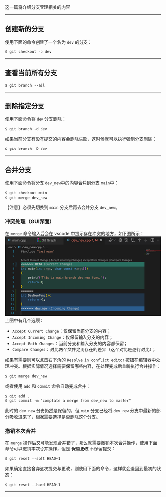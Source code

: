 这一篇将介绍分支管理相关的内容

---
## 创建新的分支

使用下面的命令创建了一个名为 `dev` 的分支：
```shell
$ git checkout -b dev
```

---
## 查看当前所有分支

```shell
$ git branch --all
```

---
## 删除指定分支

使用下面命令将 `dev` 分支删除：
```shell
$ git branch -d dev
```

如果当前分支有没有提交的内容会删除失败，这时候就可以执行强制分支删除：
```shell
$ git branch -D dev
```

---
## 合并分支

使用下面命令将分支 `dev_new`中的内容合并到分支 `main`中：
```shell
$ git checkout main
$ git merge dev_new
```
【注意】必须先切换到 `main` 分支后再去合并分支 `dev_new`。

### 冲突处理（GUI界面）

在 `merge` 命令输入后会在 vscode 中提示存在冲突的地方，如下图所示：
![images01](images/03分支管理01.png)
上图中有几个选项：
* `Accept Current Change`：仅保留当前分支的内容；
* `Accept Incoming Change`：仅保留输入分支的内容；
* `Accept Both Changes`：当前分支和输入分支的内容都保留；
* `Compare Changes`：对比两个文件之间存在的差异（这个对比是逐行对比）；

如果有需要则可以点击右下角的 `Resolve in conflict editor` 按钮在编辑器中处理冲突。根据实际情况选择需要保留哪些内容，在处理完成后重新执行合并操作：
```shell
$ git merge dev_new
```
或者使用 `add` 和 `commit` 命令自动完成合并：
```shell
$ git add .
$ git commit -m "complate a merge from dev_new to master"
```

此时的 `dev_new` 分支仍然是保留的，但 `main` 分支已经将 `dev_new` 分支中最新的部分吸收进来了，根据需要选择是否删除这个分支。

### 撤销本次合并

在 `merge` 操作后又可能发现合并错了，那么就需要撤销本次合并操作，使用下面命令可以撤销本次合并操作，但是 **保留更改** 不保留提交：
```shell
$ git reset --soft HEAD~1
```

如果确定直接舍弃这次提交与更改，则使用下面的命令，这样就会退回到最初的状态：
```shell
$ git reset --hard HEAD~1
```

---

